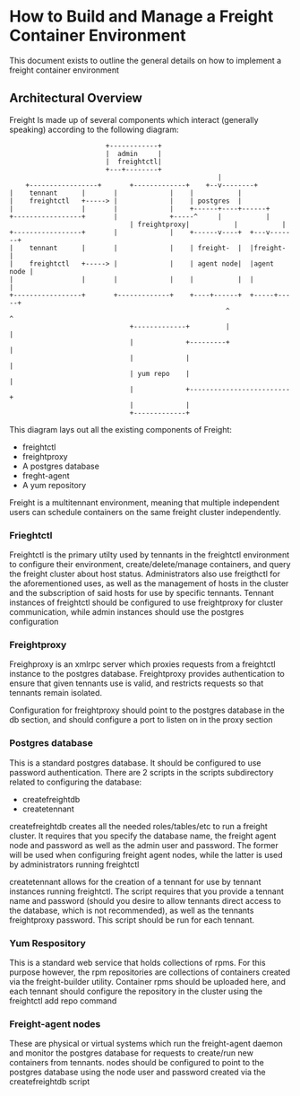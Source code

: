 # How to Build and Manage a Freight Container Environment

This document exists to outline the general details on how to implement a freight container environment


## Architectural Overview
Freight Is made up of several components which interact (generally speaking)
according to the following diagram:

						    +------------+               
						    |  admin     |               
						    |  freightctl|               
						    +---+--------+               
                                                        |                        
        +-----------------+       +-------------+    +--v--------+               
	|    tennant      |       |             |    |           |               
	|    freightctl   +-----> |             |    | postgres  |               
	|                 |       |             |    +------+----+------+        
	+-----------------+       |             +-----^     |           |        
                                  | freightproxy|           |           |        
	+-----------------+       |             |    +------v----+  +---v-------+
	|    tennant      |       |             |    | freight-  |  |freight-   |
	|    freightctl   +-----> |             |    | agent node|  |agent node |
	|                 |       |             |    |           |  |           |
	+-----------------+       +-------------+    +----+------+  +-----+-----+
                                                          ^               ^      
                                  +-------------+         |               |      
                                  |             +---------+               |      
                                  |             |                         |      
                                  | yum repo    |                         |      
                                  |             +-------------------------+      
                                  |             |                                
                                  +-------------+                                


This diagram lays out all the existing components of Freight:
* freightctl
* freightproxy
* A postgres database
* freght-agent
* A yum repository

Freight is a multitennant environment, meaning that multiple independent users
can schedule containers on the same freight cluster independently.


### Frieghtctl
Freightctl is the primary utilty used by tennants in the freightctl environment
to configure their environment, create/delete/manage containers, and query the
freight cluster about host status.  Administrators also use freigthctl for the
aforementioned uses, as well as the management of hosts in the cluster and the
subscription of said hosts for use by specific tennants.  Tennant instances of
freightctl should be configured to use freightproxy for cluster communication,
while admin instances should use the postgres configuration


### Freightproxy
Freighproxy is an xmlrpc server which proxies requests from a freightctl
instance to the postgres database.  Freightproxy provides authentication to
ensure that given tennants use is valid, and restricts requests so that tennants
remain isolated.

Configuration for freightproxy should point to the postgres database in the db
section, and should configure a port to listen on in the proxy section


### Postgres database
This is a standard postgres database.  It should be configured to use password
authentication.  There are 2 scripts in the scripts subdirectory related to
configuring the database:

* createfreightdb
* createtennant

createfreightdb creates all the needed roles/tables/etc to run a freight
cluster.  It requires that you specify the database name, the freight agent
node and password as well as the admin user and password.  The former will be
used when configuring freight agent nodes, while the latter is used by
administrators running freightctl

createtennant allows for the creation of a tennant for use by tennant instances
running freightctl.  The script requires that you provide a tennant name and
password (should you desire to allow tennants direct access to the database,
which is not recommended), as well as the tennants freightproxy password.  This
script should be run for each tennant.

### Yum Respository
This is a standard web service that holds collections of rpms.  For this purpose
however, the rpm repositories are collections of containers created via the
freight-builder utility.  Container rpms should be uploaded here, and each
tennant should configure the repository in the cluster using the freightctl add
repo command

### Freight-agent nodes
These are physical or virtual systems which run the freight-agent daemon and
monitor the postgres database for requests to create/run new containers from
tennants. nodes should be configured to point to the postgres database using the
node user and password created via the createfreightdb script


